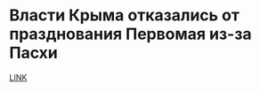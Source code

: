 # Власти Крыма отказались от празднования Первомая из-за Пасхи



[LINK](https://varlamov.ru/1651872.html)